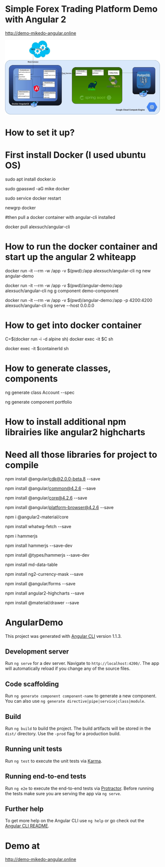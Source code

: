 # Simple Forex Trading Platform Demo with Angular 2

http://demo-mikedo-angular.online

![Scheme](dataflow-diagram.jpeg)

# How to set it up?


# First install Docker (I used ubuntu OS)

sudo apt install docker.io

sudo gpasswd -aG mike docker

sudo service docker restart

newgrp docker

#then pull a docker container with angular-cli installed


docker pull alexsuch/angular-cli

# How to run the docker container and start up the angular 2 whiteapp 

docker run -it --rm -w /app -v $(pwd):/app alexsuch/angular-cli ng new angular-demo


docker run -it --rm -w /app -v $(pwd)/angular-demo:/app alexsuch/angular-cli ng g component demo-component


docker run -it --rm -w /app -v $(pwd)/angular-demo:/app -p 4200:4200 alexsuch/angular-cli ng serve --host 0.0.0.0


# How to get into docker container

C=$(docker run -i -d alpine sh)
docker exec -it $C sh

docker exec -it $containerId sh

# How to generate classes, components 

ng generate class Account --spec

ng generate component portfolio

# How to install additional npm librairies like angular2 highcharts
# Need all those libraries for project to compile

npm install  @angular/cdk@2.0.0-beta.8 --save

npm install  @angular/common@4.2.6 --save

npm install  @angular/core@4.2.6 --save

npm install  @angular/platform-browser@4.2.6 --save

npm i @angular2-material/core

npm install whatwg-fetch --save

npm i hammerjs

npm install hammerjs --save-dev

npm install @types/hammerjs --save-dev

npm install md-data-table

npm install ng2-currency-mask --save

npm install @angular/forms --save

npm install angular2-highcharts --save

npm install @material/drawer --save



# AngularDemo

This project was generated with [Angular CLI](https://github.com/angular/angular-cli) version 1.1.3.

## Development server

Run `ng serve` for a dev server. Navigate to `http://localhost:4200/`. The app will automatically reload if you change any of the source files.

## Code scaffolding

Run `ng generate component component-name` to generate a new component. You can also use `ng generate directive|pipe|service|class|module`.

## Build

Run `ng build` to build the project. The build artifacts will be stored in the `dist/` directory. Use the `-prod` flag for a production build.

## Running unit tests

Run `ng test` to execute the unit tests via [Karma](https://karma-runner.github.io).

## Running end-to-end tests

Run `ng e2e` to execute the end-to-end tests via [Protractor](http://www.protractortest.org/).
Before running the tests make sure you are serving the app via `ng serve`.

## Further help

To get more help on the Angular CLI use `ng help` or go check out the [Angular CLI README](https://github.com/angular/angular-cli/blob/master/README.md).


# Demo at
http://demo-mikedo-angular.online
